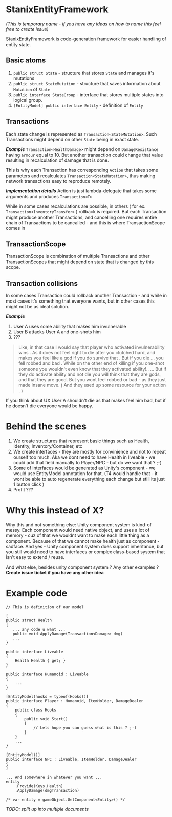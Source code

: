 # StanixEntityFramework
*(This is temporary name - if you have any ideas on how to name this feel free to create issue)*

StanixEntityFramework is code-generation framework for easier handling of entity state.

## Basic atoms
1. `public struct State` - structure that stores `State` and manages it's mutations
2. `public struct StateMutation` - structure that saves information about `Mutation` of `State`
3. `public interface StateGroup` - interface that stores multiple states into logical group.
4. `[EntityModel] public interface Entity` - definition of `Entity`

## Transactions
Each state change is represented as `Transaction<StateMutation>`. Such Transactions might depend on other `State` being in exact state.

***Example*** `Transaction<HealthDamage>` might depend on `DamageResistance` having `armour` equal to 10. But another transaction could change that value resulting in recalculation of damage that is done.

This is why each Transaction has corresponding `Action` that takes some parameters and recalculates `Transaction<StateMutation>`, thus making network transactions easy to reproduce remotely.

***Implementation details*** Action is just lambda-delegate that takes some arguments and produces `Transaction<T>`

While in some cases recalculations are possible, in others ( for ex. `Transaction<InventoryTransfer>` ) rollback is required. But each Transaction might produce another Transactions, and cancelling one requires entire chain of Transactions to be cancalled - and this is where TransactionScope comes in

## TransactionScope

TransactionScope is combination of multiple Transactions and other TransactionScopes that might depend on state that is changed by this scope.

## Transaction collisions
In some cases Transaction could rollback another Transaction - and while in most cases it's something that everyone wants, but in other cases this might not be as ideal solution.

***Example***
1. User A uses some ability that makes him invulnerable
2. User B attacks User A and one-shots him
3. ???

> Like, in that case I would say that player who activated invulnerability wins .
> As it does not feel right to die after you clutched hard,
> and makes you feel like a god if you do survive that .
> But if you die ... you fell robbed and bad .
> While on the other end of killing if you one-shot someone you wouldn't even know that they activated ability!..
> ... But if they do activate ability and not die you will think that they are gods, and that they are good.
> But you wont feel robbed or bad - as they just made insane move.
> ( And they used up some resource for your action . )

If you think about UX User A shouldn't die as that makes feel him bad, but if he doesn't die everyone would be happy.

# Behind the scenes

1. We create structures that represent basic things such as Health, Identity, Inventory/Container, etc
2. We create interfaces - they are mostly for convinience and not to repeat ourself too much.
Aka we dont need to have Health in liveable - we could add that field manually to Player/NPC - but do we want that ? ;-)
3. Some of interfaces would be generated as Unity's component - we would use EntityModel annotation for that.
(T4 would handle that - it wont be able to auto regenerate everything each change but still its just 1 button click )
4. Profit ???

# Why this instead of X?

Why this and not something else:
Unity component system is kind-of messy.
Each component would need native object, and uses a lot of memory - cuz of that we wouldnt want to make each little thing as a component.
Because of that we cannot make health just as component - sadface.
And yes - Unity component system does support inheritance, but you still would need to have interfaces or complex class-based system that isn't easy to extend / reuse.

And what else, besides unity component system ? Any other examples ?
**Create issue ticket if you have any other idea**

# Example code
```
// This is definition of our model

[
public struct Health
{
   ... any code u want ...
   public void ApplyDamage(Transaction<Damage> dmg)
   ...
}

public interface Liveable
{
	Health Health { get; }
}

public interface Humanoid : Liveable
{
	...
}

[EntityModel(hooks = typeof(Hooks))]
public interface Player : Humanoid, ItemHolder, DamageDealer
{
	public class Hooks
	{
		public void Start()
		{
			// Lets hope you can guess what is this ? ;-)
		}
	}
	...
}

[EntityModel()]
public interface NPC : Liveable, ItemHolder, DamageDealer
{
}

... And somewhere in whatever you want ...
entity
	.Provide(Keys.Health)
	.ApplyDamage(dmgTransaction)
	
/* var entity = gameObject.GetComponent<Entity>() */
```

*TODO: split up into multiple documents*